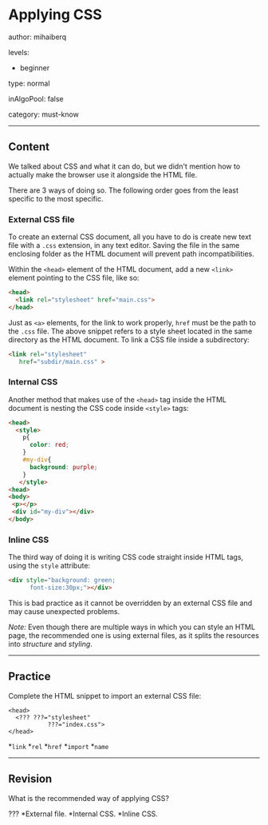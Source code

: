 # Applying CSS
author: mihaiberq

levels:

  - beginner

type: normal

inAlgoPool: false

category: must-know

---
## Content

We talked about CSS and what it can do, but we didn't mention how to actually make the browser use it alongside the HTML file.

There are 3 ways of doing so. The following order goes from the least specific to the most specific.

### External CSS file

To create an external CSS document, all you have to do is create new text file with a `.css` extension, in any text editor. Saving the file in the same enclosing folder as the HTML document will prevent path incompatibilities.

Within the `<head>` element of the HTML document, add a new `<link>` element pointing to the CSS file, like so:
```html
<head>
  <link rel="stylesheet" href="main.css">
</head>
```
Just as `<a>` elements, for the link to work properly, `href` must be the path to the `.css` file. The above snippet refers to a style sheet located in the same directory as the HTML document. To link a CSS file inside a subdirectory:
```html
<link rel="stylesheet"
   href="subdir/main.css" >
```

### Internal CSS

Another method that makes use of the `<head>` tag inside the HTML document is nesting the CSS code inside `<style>` tags:
```html
<head>
  <style>
    p{
      color: red;
    }
    #my-div{
      background: purple;
    }
   </style>
<head>
<body>
 <p></p>
 <div id="my-div"></div>
</body>
```

### Inline CSS

The third way of doing it is writing CSS code straight inside HTML tags, using the `style` attribute:
```html
<div style="background: green;
      font-size:30px;"></div>
```
This is bad practice as it cannot be overridden by an external CSS file and may cause unexpected problems.

*Note:* Even though there are multiple ways in which you can style an HTML page, the recommended one is using external files, as it splits the resources into *structure* and *styling*.

---
## Practice

Complete the HTML snippet to import an external CSS file:
```
<head>
  <??? ???="stylesheet" 
           ???="index.css">
</head>
```

*`link`
*`rel`
*`href`
*`import`
*`name`

---
## Revision

What is the recommended way of applying CSS?

???
*External file.
*Internal CSS.
*Inline CSS.